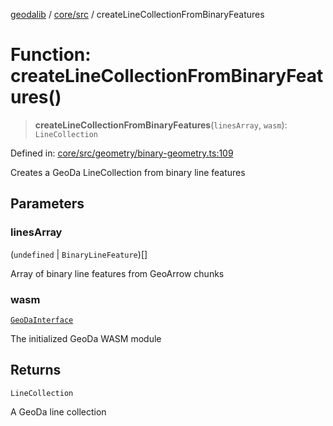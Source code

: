 [geodalib](../../../modules.md) / [core/src](../index.md) / createLineCollectionFromBinaryFeatures

# Function: createLineCollectionFromBinaryFeatures()

> **createLineCollectionFromBinaryFeatures**(`linesArray`, `wasm`): `LineCollection`

Defined in: [core/src/geometry/binary-geometry.ts:109](https://github.com/GeoDaCenter/geoda-lib/blob/246bf05338fdf79294f778f8829940c18b17a0f8/js/packages/core/src/geometry/binary-geometry.ts#L109)

Creates a GeoDa LineCollection from binary line features

## Parameters

### linesArray

(`undefined` \| `BinaryLineFeature`)[]

Array of binary line features from GeoArrow chunks

### wasm

[`GeoDaInterface`](../interfaces/GeoDaInterface.md)

The initialized GeoDa WASM module

## Returns

`LineCollection`

A GeoDa line collection
